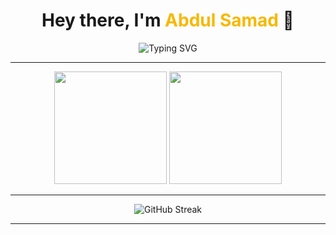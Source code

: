 <!-- Profile Header -->
<h1 align="center">Hey there, I'm <span style="color:#F7B801">Abdul Samad</span> 👋</h1>
<p align="center">
  <img src="https://readme-typing-svg.demolab.com?font=Fira+Code&size=22&pause=1000&center=true&vCenter=true&width=435&lines=Java+Developer;Tech+Enthusiast;" alt="Typing SVG" />
</p>

---

<!-- About Section 
### 🧠 About Me
- 🔭 I’m currently working on: `Java Spring Boot Projects`  
- 🌱 I’m currently learning: `Spring Boot`, `Docker`  
- 👯 I’m looking to collaborate on: `Open-source projects`  
- 💬 Ask me about: Anything Java, backend, or Git!  


---

<!-- Image / GIF Section 
<img align="right" alt="coding" width="400" src="https://media.giphy.com/media/qgQUggAC3Pfv687qPC/giphy.gif" />

### 🛠️ Languages & Tools
<p>
  <img src="https://img.shields.io/badge/Java-F80000?style=for-the-badge&logo=openjdk&logoColor=white"/>
  <img src="https://img.shields.io/badge/Spring-6DB33F?style=for-the-badge&logo=spring&logoColor=white"/>
  <img src="https://img.shields.io/badge/PostgreSQL-316192?style=for-the-badge&logo=postgresql&logoColor=white"/>
  <img src="https://img.shields.io/badge/Docker-2496ED?style=for-the-badge&logo=docker&logoColor=white"/>
  <img src="https://img.shields.io/badge/Linux-FCC624?style=for-the-badge&logo=linux&logoColor=black"/>
</p>

---

### 📈 My GitHub Stats-->
<p align="center">
  <img src="https://github-readme-stats.vercel.app/api?username=samad409&show_icons=true&theme=tokyonight" height="180"/>
  <img src="https://github-readme-stats.vercel.app/api/top-langs/?username=samad409&layout=compact&theme=tokyonight" height="180"/>
</p>

---
<!--
### 📌 Pinned Projects
[![ReadMe Generator](https://github-readme-stats.vercel.app/api/pin/?username=samad409&repo=readme-generator&theme=radical)](https://github.com/samad409/readme-generator)  
[![My Java Blog App](https://github-readme-stats.vercel.app/api/pin/?username=samad409&repo=java-blog-app&theme=radical)](https://github.com/samad409/java-blog-app)

---


### 🌱 Contribution Graph
[![Samad's GitHub activity graph](https://github-readme-activity-graph.vercel.app/graph?username=samad409&bg_color=1a1b27&color=ffffff&line=00e1ff&point=ffffff&area=true&hide_border=true)](https://github.com/Ashutosh00710/github-readme-activity-graph)

---
-->
<!--GitHub Streak--> 
<p align="center">
  <img src="https://github-readme-streak-stats.herokuapp.com/?user=samad409&theme=radical" alt="GitHub Streak" />
</p>

---

<!-- Social 
### 🔗 Let's Connect!
<p>
  <a href="" target="_blank"><img src="https://img.shields.io/badge/LinkedIn-blue?style=for-the-badge&logo=linkedin"></a>
  <a href=""><img src="https://img.shields.io/badge/Gmail-red?style=for-the-badge&logo=gmail&logoColor=white"></a>
  <a href=""><img src="https://img.shields.io/badge/Portfolio-000?style=for-the-badge&logo=vercel&logoColor=white"></a>
</p>

---

<!-- Footer -->

